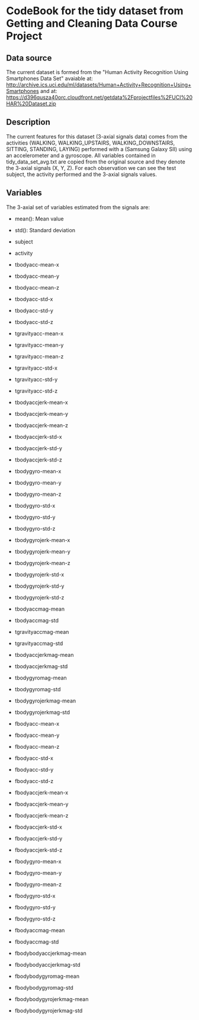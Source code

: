 CodeBook for the tidy dataset from Getting and Cleaning Data Course Project
===========================================================================

Data source
-----------
The current dataset is formed from the "Human Activity Recognition Using Smartphones Data Set" avaiable at: http://archive.ics.uci.edu/ml/datasets/Human+Activity+Recognition+Using+Smartphones and at: https://d396qusza40orc.cloudfront.net/getdata%2Fprojectfiles%2FUCI%20HAR%20Dataset.zip


Description 
-----------------
The current features for this dataset (3-axial signals data) comes from the activities (WALKING, WALKING_UPSTAIRS, WALKING_DOWNSTAIRS, SITTING, STANDING, LAYING) performed with a (Samsung Galaxy SII) using an accelerometer and a gyroscope. All variables contained in tidy_data_set_avg.txt are copied from the original source and they denote the 3-axial signals (X, Y, Z). For each observation we can see the test subject, the activity performed and the 3-axial signals values.

Variables
----------

The 3-axial set of variables estimated from the signals are: 

* mean(): Mean value
* std(): Standard deviation


* subject
* activity 
* tbodyacc-mean-x 
* tbodyacc-mean-y 
* tbodyacc-mean-z 
* tbodyacc-std-x 
* tbodyacc-std-y 
* tbodyacc-std-z 
* tgravityacc-mean-x 
* tgravityacc-mean-y 
* tgravityacc-mean-z 
* tgravityacc-std-x 
* tgravityacc-std-y 
* tgravityacc-std-z 
* tbodyaccjerk-mean-x 
* tbodyaccjerk-mean-y 
* tbodyaccjerk-mean-z 
* tbodyaccjerk-std-x
* tbodyaccjerk-std-y 
* tbodyaccjerk-std-z 
* tbodygyro-mean-x 
* tbodygyro-mean-y 
* tbodygyro-mean-z 
* tbodygyro-std-x 
* tbodygyro-std-y 
* tbodygyro-std-z 
* tbodygyrojerk-mean-x
* tbodygyrojerk-mean-y 
* tbodygyrojerk-mean-z 
* tbodygyrojerk-std-x 
* tbodygyrojerk-std-y 
* tbodygyrojerk-std-z 
* tbodyaccmag-mean
* tbodyaccmag-std 
* tgravityaccmag-mean 
* tgravityaccmag-std 
* tbodyaccjerkmag-mean 
* tbodyaccjerkmag-std 
* tbodygyromag-mean 
* tbodygyromag-std 
* tbodygyrojerkmag-mean 
* tbodygyrojerkmag-std 
* fbodyacc-mean-x 
* fbodyacc-mean-y 
* fbodyacc-mean-z 
* fbodyacc-std-x 
* fbodyacc-std-y 
* fbodyacc-std-z 
* fbodyaccjerk-mean-x 
* fbodyaccjerk-mean-y 
* fbodyaccjerk-mean-z 
* fbodyaccjerk-std-x 
* fbodyaccjerk-std-y 
* fbodyaccjerk-std-z 
* fbodygyro-mean-x 
* fbodygyro-mean-y 
* fbodygyro-mean-z 
* fbodygyro-std-x 
* fbodygyro-std-y 
* fbodygyro-std-z 
* fbodyaccmag-mean 
* fbodyaccmag-std 
* fbodybodyaccjerkmag-mean 
* fbodybodyaccjerkmag-std 
* fbodybodygyromag-mean 
* fbodybodygyromag-std 
* fbodybodygyrojerkmag-mean 
* fbodybodygyrojerkmag-std
